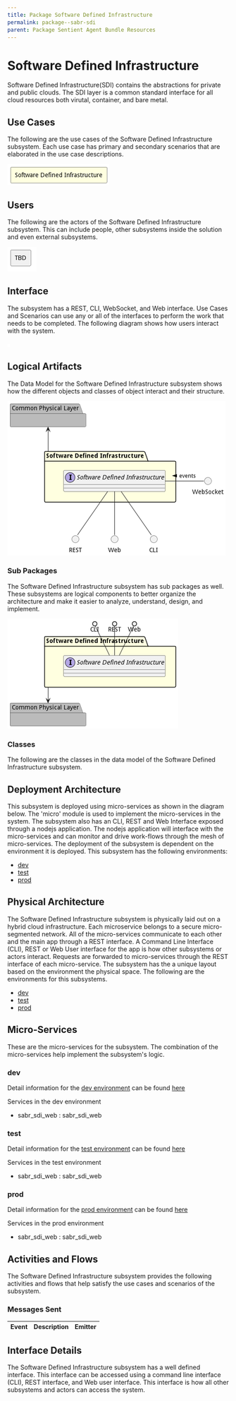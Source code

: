 ```yaml
---
title: Package Software Defined Infrastructure
permalink: package--sabr-sdi
parent: Package Sentient Agent Bundle Resources
---
```


# Software Defined Infrastructure

Software Defined Infrastructure(SDI) contains the abstractions for private and public clouds. The SDI layer is a common standard interface for all cloud resources both virutal, container, and bare metal.



## Use Cases

The following are the use cases of the Software Defined Infrastructure subsystem. Each use case has primary and secondary scenarios
that are elaborated in the use case descriptions.



![UseCase Diagram](./usecases.png)

## Users

The following are the actors of the Software Defined Infrastructure subsystem. This can include people, other subsystems
inside the solution and even external subsystems.



![User Interaction](./userinteraction.png)

## Interface

The subsystem has a REST, CLI, WebSocket, and Web interface. Use Cases and Scenarios can use any or all
of the interfaces to perform the work that needs to be completed. The following  diagram shows how
users interact with the system.

![Scenario Mappings Diagram](./scenariomapping.png)



## Logical Artifacts

The Data Model for the  Software Defined Infrastructure subsystem shows how the different objects and classes of object interact
and their structure.

![Sub Package Diagram](./subpackage.png)

### Sub Packages

The Software Defined Infrastructure subsystem has sub packages as well. These subsystems are logical components to better
organize the architecture and make it easier to analyze, understand, design, and implement.



![Logical Diagram](./logical.png)

### Classes

The following are the classes in the data model of the Software Defined Infrastructure subsystem.




## Deployment Architecture

This subsystem is deployed using micro-services as shown in the diagram below. The 'micro' module is
used to implement the micro-services in the system. The subsystem also has an CLI, REST and Web Interface
exposed through a nodejs application. The nodejs application will interface with the micro-services and
can monitor and drive work-flows through the mesh of micro-services. The deployment of the subsystem is
dependent on the environment it is deployed. This subsystem has the following environments:
* [dev](environment--sabr-sdi-dev)
* [test](environment--sabr-sdi-test)
* [prod](environment--sabr-sdi-prod)



## Physical Architecture

The Software Defined Infrastructure subsystem is physically laid out on a hybrid cloud infrastructure. Each microservice belongs
to a secure micro-segmented network. All of the micro-services communicate to each other and the main app through a
REST interface. A Command Line Interface (CLI), REST or Web User interface for the app is how other subsystems or actors
interact. Requests are forwarded to micro-services through the REST interface of each micro-service. The subsystem has
the a unique layout based on the environment the physical space. The following are the environments for this
subsystems.
* [dev](environment--sabr-sdi-dev)
* [test](environment--sabr-sdi-test)
* [prod](environment--sabr-sdi-prod)


## Micro-Services

These are the micro-services for the subsystem. The combination of the micro-services help implement
the subsystem's logic.


### dev

Detail information for the [dev environment](environment--sabr-sdi-dev)
can be found [here](environment--sabr-sdi-dev)

Services in the dev environment

* sabr_sdi_web : sabr_sdi_web


### test

Detail information for the [test environment](environment--sabr-sdi-test)
can be found [here](environment--sabr-sdi-test)

Services in the test environment

* sabr_sdi_web : sabr_sdi_web


### prod

Detail information for the [prod environment](environment--sabr-sdi-prod)
can be found [here](environment--sabr-sdi-prod)

Services in the prod environment

* sabr_sdi_web : sabr_sdi_web


## Activities and Flows
The Software Defined Infrastructure subsystem provides the following activities and flows that help satisfy the use
cases and scenarios of the subsystem.




### Messages Sent

| Event | Description | Emitter |
|-------|-------------|---------|



## Interface Details
The Software Defined Infrastructure subsystem has a well defined interface. This interface can be accessed using a
command line interface (CLI), REST interface, and Web user interface. This interface is how all other
subsystems and actors can access the system.


